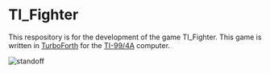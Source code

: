 # TI_Fighter

This respository is for the development
of the game TI_Fighter.  This game is 
written in [TurboForth](http://turboforth.net) for the 
[TI-99/4A](https://en.wikipedia.org/wiki/Texas_Instruments_TI-99/4A) computer.

![standoff](images/2019_04_96/standoff.jpg)


